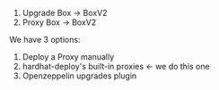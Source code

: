 1. Upgrade Box -> BoxV2
2. Proxy    Box
         -> BoxV2

We have 3 options:
1. Deploy a Proxy manually
2. hardhat-deploy's built-in proxies <- we do this one
3. Openzeppelin upgrades plugin
